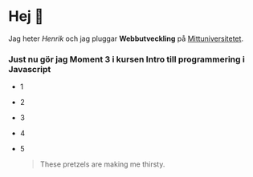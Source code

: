 # Hej 👋
Jag heter _Henrik_ och jag pluggar **Webbutveckling** på [Mittuniversitetet](http://wwww.miun.se).

### Just nu gör jag Moment 3 i kursen Intro till programmering i Javascript

* 1
* 2
* 3
* 4
* 5

  > These pretzels are making me thirsty.
  

<!--
**henriknormansweden/henriknormansweden** is a ✨ _special_ ✨ repository because its `README.md` (this file) appears on your GitHub profile.

Here are some ideas to get you started:

- 🔭 I’m currently working on ...
- 🌱 I’m currently learning ...
- 👯 I’m looking to collaborate on ...
- 🤔 I’m looking for help with ...
- 💬 Ask me about ...
- 📫 How to reach me: ...
- 😄 Pronouns: ...
- ⚡ Fun fact: ...
-->
